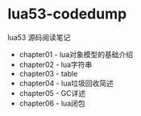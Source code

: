 # lua53-codedump
lua53 源码阅读笔记


- chapter01 - lua对象模型的基础介绍
- chapter02 - lua字符串
- chapter03 - table
- chapter04 - lua垃圾回收简述
- chapter05 - GC详述
- chapter06 - lua闭包
